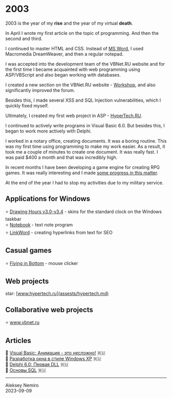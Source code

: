 # 2003

2003 is the year of my **rise** and the year of my virtual **death**.

In April I wrote my first article on the topic of programming. And then the second and third.

I continued to master HTML and CSS. Instead of [MS Word](../2002), I used Macromedia DreamWeaver, and then a regular notepad.

I was accepted into the development team of the VBNet.RU website and for the first time I became acquainted with web programming using ASP/VBScript and also began working with databases.

I created a new section on the VBNet.RU website - [Workshop](assests/vbnet_workshop.jpg), and also significantly improved the forum.

Besides this, I made several XSS and SQL Injection vulnerabilities, which I quickly fixed myself.

Ultimately, I created my first web project in ASP - [HyperTech.RU](assests/hypertech.md).

I continued to actively write programs in Visual Basic 6.0. But besides this, I began to work more actively with Delphi.

I worked in a notary office, creating documents. It was a boring routine. This was my first time using programming to make my work easier.
As a result, it took me a couple of minutes to create one document. It was really fast.
I was paid $400 a month and that was incredibly high.

In recent months I have been developing a game engine for creating RPG games.
It was really interesting and I made [some progress in this matter](assets/game).

At the end of the year I had to stop my activities due to my military service.

## Applications for Windows

:star: [Drawing Hours v3.0-v3.4](assests/drawing_hours.md) - skins for the standard clock on the Windows taskbar  
:star: [Notebook](assests/notebook.md) - text note program  
:star: [LinkWord](assests/linkword.md) - creating hyperlinks from text for SEO

## Casual games

:star: [Flying in Bottom](assests/flying_in_bottom.md) - mouse clicker

## Web projects

star: [www.hypertech.ru](assests/hypertech.md)

## Collaborative web projects

:star: www.vbnet.ru

## Articles

:page_facing_up: [Visual Basic: Анимация - это несложно!](articles/VB6_Animation.md) :ru:  
:page_facing_up: [Разработка окна в стиле Windows XP](articles/VB6_WindowsXP_Style.md) :ru:  
:page_facing_up: [Delphi 6.0: Первая DLL](articles/Delphi_DLL.md) :ru:  
:page_facing_up: [Основы SQL](articles/SQL.md) :ru:

---
Aleksey Nemiro  
2023-09-09
